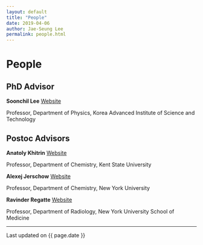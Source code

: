 ```yaml
---
layout: default
title: "People"
date: 2019-04-06
author: Jae-Seung Lee
permalink: people.html
---
```

# People

## PhD Advisor

**Soonchil Lee** [Website](http://mrm.kaist.ac.kr)

Professor, Department of Physics, Korea Advanced Institute of Science and Technology



## Postoc Advisors

**Anatoly Khitrin** [Website](https://wp.nyu.edu/anatoly_khitrin)

Professor, Department of Chemistry, Kent State University



**Alexej Jerschow** [Website](https://www.nyu.edu/projects/jerschow/)

Professor, Department of Chemistry, New York University



**Ravinder Regatte** [Website](https://www.med.nyu.edu/biosketch/regatr01)

Professor, Department of Radiology, New York University School of Medicine


---
Last updated on {{ page.date }}
